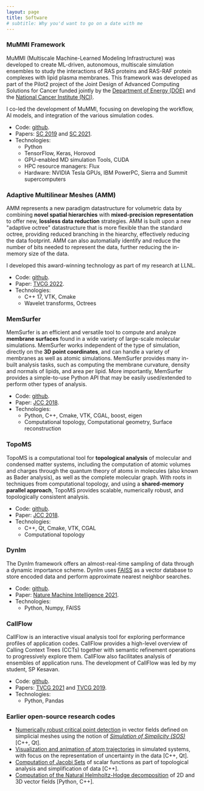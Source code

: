 ```yaml
---
layout: page
title: Software
# subtitle: Why you'd want to go on a date with me
---
```


### MuMMI Framework
MuMMI (Multiscale Machine-Learned Modeling Infrastructure) was developed to create ML-driven, autonomous, multiscale simulation ensembles to study the interactions of RAS proteins and RAS-RAF protein complexes with lipid plasma membranes. This framework was developed as part of the Pilot2 project of the Joint Design of Advanced Computing Solutions for Cancer funded jointly by the <a href="https://www.energy.gov" target=_blank>Department of Energy (DOE)</a> and the <a href="https://www.cancer.gov" target=_blank>National Cancer Institute (NCI)</a>.

I co-led the development of MuMMI, focusing on developing the workflow, AI models, and integration of the various simulation codes.
* Code: <a href="https://github.com/mummi-framework" target=_blank>github</a>.
* Papers:  <a href="http://dx.doi.org/10.1145/3295500.3356197" target=_blank>SC 2019</a> and <a href="http://dx.doi.org/10.1145/3458817.3476210" target=_blank>SC 2021</a>.
* Technologies:
  - Python
  - TensorFlow, Keras, Horovod
  - GPU-enabled MD simulation Tools, CUDA
  - HPC resource managers: Flux
  - Hardware: NVIDIA Tesla GPUs, IBM PowerPC, Sierra and Summit supercomputers

### Adaptive Multilinear Meshes (AMM)
AMM represents a new paradigm datastructure for volumetric data by combining **novel spatial hierarchies** with **mixed-precision representation** to offer new, **lossless data reduction** strategies. AMM is built upon a new "adaptive octree" datastructure that is more flexible than the standard octree, providing reduced branching in the hiearchy, effectively reducing the data footprint. AMM can also automatially identify and reduce the number of bits needed to represent the data, further reducing the in-memory size of the data.

I developed this award-winning technology as part of my research at LLNL.
* Code: <a href="https://github.com/LLNL/AMM" target=_blank>github</a>.
* Paper:  <a href="https://doi.org/10.1109/TVCG.2022.3165392" target=_blank>TVCG 2022</a>.
* Technologies:
  - C++ 17, VTK, Cmake
  - Wavelet transforms, Octrees


### MemSurfer
MemSurfer is an efficient and versatile tool to compute and analyze **membrane surfaces** found in a wide variety of large-scale molecular simulations. MemSurfer works independent of the type of simulation, directly on the **3D point coordinates**, and can handle a variety of membranes as well as atomic simulations. MemSurfer provides many in-built analysis tasks, such as computing the membrane curvature, density and normals of lipids, and area per lipid. More importantly, MemSurfer provides a simple-to-use Python API that may be easily used/extended to perform other types of analysis.
* Code: <a href="https://github.com/LLNL/MemSurfer" target=_blank>github</a>.
* Paper:  <a href="https://doi.org/10.1002/jcc.25181" target=_blank>JCC 2018</a>.
* Technologies:
  - Python, C++, Cmake, VTK, CGAL, boost, eigen
  - Computational topology, Computational geometry, Surface reconstruction


### TopoMS
TopoMS is a computational tool for **topological analysis** of molecular and condensed matter systems, including the computation of atomic volumes and charges through the quantum theory of atoms in molecules (also known as Bader analysis), as well as the complete molecular graph. With roots in techniques from computational topology, and using a **shared-memory parallel approach**, TopoMS provides scalable, numerically robust, and topologically consistent analysis.
* Code: <a href="https://github.com/LLNL/TopoMS" target=_blank>github</a>.
* Paper:  <a href="https://doi.org/10.1002/jcc.25181" target=_blank>JCC 2018</a>.
* Technologies:
  - C++, Qt, Cmake, VTK, CGAL
  - Computational topology


### DynIm
The DynIm framework offers an almost-real-time sampling of data through a dynamic
importance scheme. DynIm uses <a href="https://github.com/facebookresearch/faiss" target=_blank>FAISS</a> as a vector database to store encoded data
and perform approximate nearest neighbor searches.
  * Code: <a href="https://github.com/LLNL/dynim" target=_blank>github</a>.
  * Paper:  <a href="https://doi.org/10.1038/s42256-021-00327-w" target=_blank>Nature Machine Intelligence 2021</a>.
  * Technologies:
    - Python, Numpy, FAISS

### CallFlow
CallFlow is an interactive visual analysis tool for exploring performance profiles of application codes. CallFlow provides a high-level overview of Calling Context Trees (CCTs) together with semantic refinement operations to progressively explore them.
CallFlow also facilitates analysis of ensembles of application runs. The development
of CallFlow was led by my student, SP Kesavan.
* Code: <a href="https://github.com/LLNL/CallFlow" target=_blank>github</a>.
* Papers: <a href="https://doi.org/10.1109/TVCG.2021.3129414" target=_blank>TVCG 2021</a> and <a href="https://doi.org/10.1109/TVCG.2019.2953746" target=_blank>TVCG 2019</a>.
* Technologies:
  - Python, Pandas

### Earlier open-source research codes
* <a href="https://github.com/bhatiaharsh/RobustCriticalPointDetection" target=_blank>Numerically robust critical point detection</a> in vector fields defined on simplicial meshes using the notion of <a href="https://dl.acm.org/doi/pdf/10.1145/77635.77639" target=_blank>*Simulation of Simplicity (SOS)*</a> [C++, Qt].
* <a href="https://github.com/bhatiaharsh/TrajectoryExplorer" target=_blank>Visualization and animation of atom trajectories</a> in simulated systems, with focus on the representation of uncertainty in the data [C++, Qt].
* <a href="https://github.com/bhatiaharsh/JacobiSetComputation" target=_blank>Computation of Jacobi Sets</a> of scalar functions as part of topological analysis and simplification of data [C++].
* <a href="https://github.com/bhatiaharsh/naturalHHD" target=_blank>Computation of the Natural Helmholtz-Hodge decomposition</a> of 2D and 3D vector fields [Python, C++].
